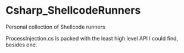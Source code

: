 # Csharp_ShellcodeRunners
Personal collection of Shellcode runners

ProcessInjection.cs is packed with the least high level API I could find, besides one.
